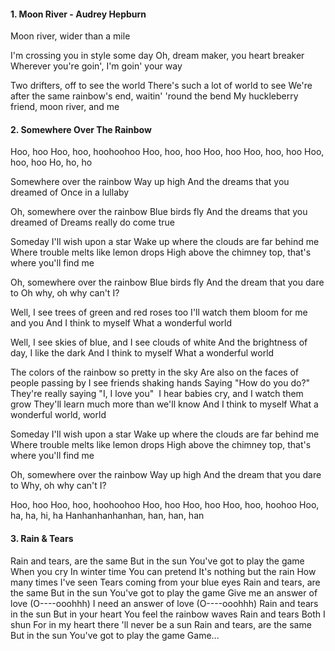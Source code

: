 #### 1. Moon River - Audrey Hepburn 
Moon river, wider than a mile

I'm crossing you in style some day
Oh, dream maker, you heart breaker
Wherever you're goin', I'm goin' your way

Two drifters, off to see the world
There's such a lot of world to see
We're after the same rainbow's end, waitin' 'round the bend
My huckleberry friend, moon river, and me

#### 2. Somewhere Over The Rainbow
Hoo, hoo
Hoo, hoo, hoohoohoo
Hoo, hoo, hoo
Hoo, hoo
Hoo, hoo, hoo
Hoo, hoo, hoo
Ho, ho, ho

Somewhere over the rainbow
Way up high
And the dreams that you dreamed of
Once in a lullaby

Oh, somewhere over the rainbow
Blue birds fly
And the dreams that you dreamed of
Dreams really do come true

Someday I'll wish upon a star
Wake up where the clouds are far behind me
Where trouble melts like lemon drops
High above the chimney top, that's where you'll find me

Oh, somewhere over the rainbow
Blue birds fly
And the dream that you dare to
Oh why, oh why can't I?

Well, I see trees of green and red roses too
I'll watch them bloom for me and you
And I think to myself
What a wonderful world

Well, I see skies of blue, and I see clouds of white
And the brightness of day, I like the dark
And I think to myself
What a wonderful world

The colors of the rainbow so pretty in the sky
Are also on the faces of people passing by
I see friends shaking hands
Saying "How do you do?"
They're really saying "I, I love you"
​
I hear babies cry, and I watch them grow
They'll learn much more than we'll know
And I think to myself
What a wonderful world, world

Someday I'll wish upon a star
Wake up where the clouds are far behind me
Where trouble melts like lemon drops
High above the chimney top, that's where you'll find me

Oh, somewhere over the rainbow
Way up high
And the dream that you dare to
Why, oh why can't I?

Hoo, hoo
Hoo, hoo, hoohoohoo
Hoo, hoo
Hoo, hoo
Hoo, hoo, hoohoo
Hoo, ha, ha, hi, ha
Hanhanhanhanhan, han, han, han

#### 3. Rain & Tears 
Rain and tears, are the same
But in the sun
You've got to play the game
When you cry
In winter time
You can pretend
It's nothing but the rain
How many times I've seen
Tears coming from your blue eyes
Rain and tears, are the same
But in the sun
You've got to play the game
Give me an answer of love
(O----ooohhh)
I need an answer of love
(O----ooohhh)
Rain and tears in the sun
But in your heart
You feel the rainbow waves
Rain and tears
Both I shun
For in my heart there 'll never be a sun
Rain and tears, are the same
But in the sun
You've got to play the game
Game...

#### 

